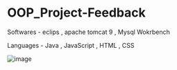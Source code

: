 # OOP_Project-Feedback

Softwares - eclips , apache tomcat 9 , Mysql Wokrbench

Languages - Java , JavaScript , HTML , CSS

![image](https://github.com/IT21284816/OOP_Project-Feedback/assets/99232799/7c3e41d7-ffa9-4b6f-b9bc-8a304ccf527f)

